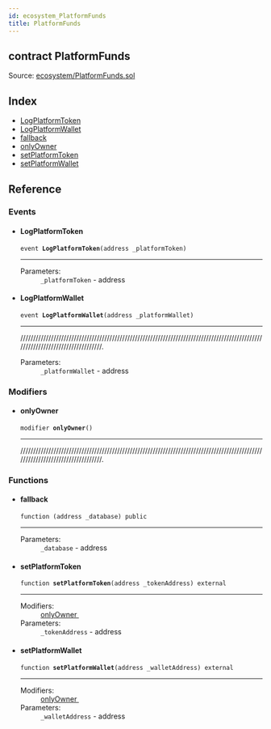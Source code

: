 ```yaml
---
id: ecosystem_PlatformFunds
title: PlatformFunds
---
```


<div class="contract-doc"><div class="contract"><h2 class="contract-header"><span class="contract-kind">contract</span> PlatformFunds</h2><div class="source">Source: <a href="https://github.com/MyBitFoundation/MyBit-Network.tech//blob/v0.1.9/contracts/ecosystem/PlatformFunds.sol" target="_blank">ecosystem/PlatformFunds.sol</a></div></div><div class="index"><h2>Index</h2><ul><li><a href="ecosystem_PlatformFunds.html#LogPlatformToken">LogPlatformToken</a></li><li><a href="ecosystem_PlatformFunds.html#LogPlatformWallet">LogPlatformWallet</a></li><li><a href="ecosystem_PlatformFunds.html#">fallback</a></li><li><a href="ecosystem_PlatformFunds.html#onlyOwner">onlyOwner</a></li><li><a href="ecosystem_PlatformFunds.html#setPlatformToken">setPlatformToken</a></li><li><a href="ecosystem_PlatformFunds.html#setPlatformWallet">setPlatformWallet</a></li></ul></div><div class="reference"><h2>Reference</h2><div class="events"><h3>Events</h3><ul><li><div class="item event"><span id="LogPlatformToken" class="anchor-marker"></span><h4 class="name">LogPlatformToken</h4><div class="body"><code class="signature">event <strong>LogPlatformToken</strong><span>(address _platformToken) </span></code><hr/><dl><dt><span class="label-parameters">Parameters:</span></dt><dd><div><code>_platformToken</code> - address</div></dd></dl></div></div></li><li><div class="item event"><span id="LogPlatformWallet" class="anchor-marker"></span><h4 class="name">LogPlatformWallet</h4><div class="body"><code class="signature">event <strong>LogPlatformWallet</strong><span>(address _platformWallet) </span></code><hr/><div class="description"><p>///////////////////////////////////////////////////////////////////////////////////////////////////////////////////////////////.</p></div><dl><dt><span class="label-parameters">Parameters:</span></dt><dd><div><code>_platformWallet</code> - address</div></dd></dl></div></div></li></ul></div><div class="modifiers"><h3>Modifiers</h3><ul><li><div class="item modifier"><span id="onlyOwner" class="anchor-marker"></span><h4 class="name">onlyOwner</h4><div class="body"><code class="signature">modifier <strong>onlyOwner</strong><span>() </span></code><hr/><div class="description"><p>///////////////////////////////////////////////////////////////////////////////////////////////////////////////////////////////.</p></div></div></div></li></ul></div><div class="functions"><h3>Functions</h3><ul><li><div class="item function"><span id="fallback" class="anchor-marker"></span><h4 class="name">fallback</h4><div class="body"><code class="signature">function <strong></strong><span>(address _database) </span><span>public </span></code><hr/><dl><dt><span class="label-parameters">Parameters:</span></dt><dd><div><code>_database</code> - address</div></dd></dl></div></div></li><li><div class="item function"><span id="setPlatformToken" class="anchor-marker"></span><h4 class="name">setPlatformToken</h4><div class="body"><code class="signature">function <strong>setPlatformToken</strong><span>(address _tokenAddress) </span><span>external </span></code><hr/><dl><dt><span class="label-modifiers">Modifiers:</span></dt><dd><a href="ecosystem_PlatformFunds.html#onlyOwner">onlyOwner </a></dd><dt><span class="label-parameters">Parameters:</span></dt><dd><div><code>_tokenAddress</code> - address</div></dd></dl></div></div></li><li><div class="item function"><span id="setPlatformWallet" class="anchor-marker"></span><h4 class="name">setPlatformWallet</h4><div class="body"><code class="signature">function <strong>setPlatformWallet</strong><span>(address _walletAddress) </span><span>external </span></code><hr/><dl><dt><span class="label-modifiers">Modifiers:</span></dt><dd><a href="ecosystem_PlatformFunds.html#onlyOwner">onlyOwner </a></dd><dt><span class="label-parameters">Parameters:</span></dt><dd><div><code>_walletAddress</code> - address</div></dd></dl></div></div></li></ul></div></div></div>
